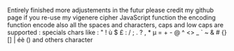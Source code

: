 Entirely finished more adjustements in the futur please credit my github page if you re-use my vigenere cipher JavaScript function 
the encoding function encode also all the spaces and characters, caps and low caps are supported : specials chars like : " ! ù $ £ : / ; . ? , * µ = + - @ ^ <> _ ` ~ & # {} [] | éè ()
and others character 
